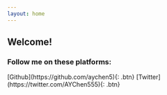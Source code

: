 ```yaml
---
layout: home
---
```


## Welcome!

### Follow me on these platforms:

<span class="fas fa-camera">
[Github](https://github.com/aychen5){: .btn}
</span>

<span class="fs-8">
[Twitter](https://twitter.com/AYChen555){: .btn}
</span>



